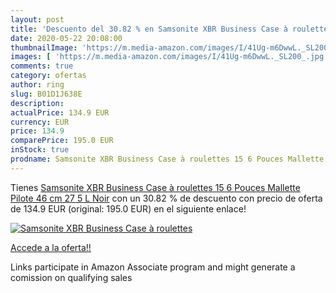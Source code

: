 ```yaml
---
layout: post
title: 'Descuento del 30.82 % en Samsonite XBR Business Case à roulettes '
date: 2020-05-22 20:08:00
thumbnailImage: 'https://m.media-amazon.com/images/I/41Ug-m6DwwL._SL200_.jpg'
images: [ 'https://m.media-amazon.com/images/I/41Ug-m6DwwL._SL200_.jpg' ]
comments: true
category: ofertas
author: ring
slug: B01D1J638E
description:
actualPrice: 134.9 EUR
currency: EUR
price: 134.9
comparePrice: 195.0 EUR
inStock: true
prodname: Samsonite XBR Business Case à roulettes 15 6 Pouces Mallette Pilote  46 cm  27 5 L  Noir
---
```


Tienes [Samsonite XBR Business Case à roulettes 15 6 Pouces Mallette Pilote  46 cm  27 5 L  Noir](https://www.amazon.fr/dp/B01D1J638E/?tag=tolees0d-21) con un 30.82 % de descuento con precio de oferta de 134.9 EUR (original: 195.0 EUR) en el siguiente enlace!

[![Samsonite XBR Business Case à roulettes ](https://m.media-amazon.com/images/I/41Ug-m6DwwL._SL200_.jpg)](https://www.amazon.fr/dp/B01D1J638E/?tag=tolees0d-21)

[Accede a la oferta!!](https://www.amazon.fr/dp/B01D1J638E/?tag=tolees0d-21)

Links participate in Amazon Associate program and might generate a comission on qualifying sales


